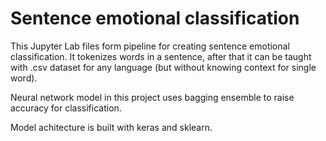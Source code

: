 # Sentence emotional classification

This Jupyter Lab files form pipeline for creating sentence emotional classification. It tokenizes words in a sentence, after that it can be taught with .csv dataset for any language (but without knowing context for single word).

Neural network model in this project uses bagging ensemble to raise accuracy for classification.

Model achitecture is built with keras and sklearn.
